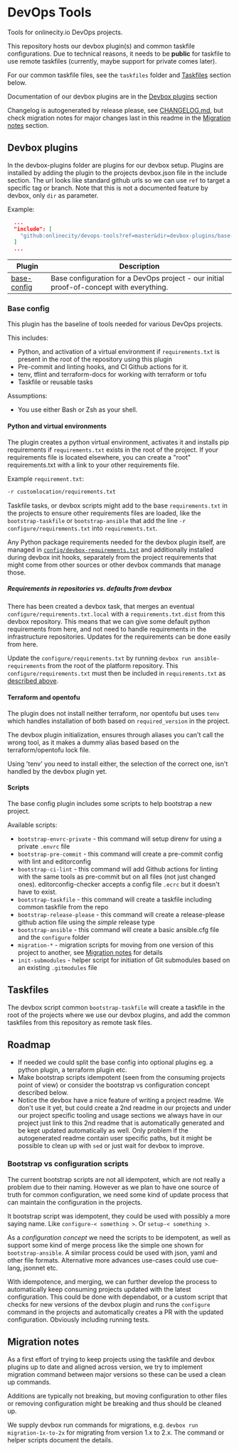 # DevOps Tools

Tools for onlinecity.io DevOps projects.

This repository hosts our devbox plugin(s) and common taskfile configurations. Due to technical reasons, it needs to be **public** for taskfile to use remote taskfiles (currently, maybe support for private comes later).

For our common taskfile files, see the `taskfiles` folder and [Taskfiles](#taskfiles) section below.

Documentation of our devbox plugins are in the [Devbox plugins](#devbox-plugins) section

Changelog is autogenerated by release please, see [CHANGELOG.md](CHANGELOG.md), but check migration notes for major changes last in this readme in the [Migration notes](#migration-notes) section.

## Devbox plugins

In the devbox-plugins folder are plugins for our devbox setup. Plugins are installed by adding the plugin to the projects devbox.json file in the include section. The url looks like standard github urls so we can use `ref` to target a specific tag or branch. Note that this is not a documented feature by devbox, only `dir` as parameter.

Example:

```json
  ...
  "include": [
    "github:onlinecity/devops-tools?ref=master&dir=devbox-plugins/base-config"
  ]
  ...
```

| Plugin | Description |
| --- | --- |
| [base-config](#base-config) | Base configuration for a DevOps project - our initial proof-of-concept with everything. |

### Base config

This plugin has the baseline of tools needed for various DevOps projects.

This includes:

* Python, and activation of a virtual environment if `requirements.txt` is present in the root of the repository using this plugin
* Pre-commit and linting hooks, and CI Github actions for it.
* tenv, tflint and terraform-docs for working with terraform or tofu
* Taskfile or reusable tasks

Assumptions:

* You use either Bash or Zsh as your shell.

#### Python and virtual environments

The plugin creates a python virtual environment, activates it and installs pip requirements if `requirements.txt` exists in the root of the project. If your requirements file is located elsewhere, you can create a "root" requirements.txt with a link to your other requirements file.

Example `requirement.txt`:

```requirements.txt
-r customlocation/requirements.txt
```

Taskfile tasks, or devbox scripts might add to the base `requirements.txt` in the projects to ensure other requirements files are loaded, like the `bootstrap-taskfile` or `bootstrap-ansible` that add the line `-r configure/requirements.txt` into `requirements.txt`.

Any Python package requirements needed for the devbox plugin itself, are managed in [`config/devbox-requirements.txt`](config/devbox-requirements.txt) and additionally installed during devbox init hooks, separately from the project requirements that might come from other sources or other devbox commands that manage those.

##### Requirements in repositories vs. defaults from devbox

There has been created a devbox task, that merges an eventual `configure/requirements.txt.local` with a `requirements.txt.dist` from this devbox repository. This means that we can give some default python requirements from here, and not need to handle requirements in the infrastructure repositories. Updates for the requirements can be done easily from here.

Update the `configure/requirements.txt` by running `devbox run ansible-requirements` from the root of the platform repository. This `configure/requirements.txt` must then be included in `requirements.txt` as [described above](#python-and-virtual-environments).

#### Terraform and opentofu

The plugin does not install neither terraform, nor opentofu but uses `tenv` which handles installation of both based on `required_version` in the project.

The devbox plugin initialization, ensures through aliases you can't call the wrong tool, as it makes a dummy alias based based on the terraform/opentofu lock file.

Using 'tenv' you need to install either, the selection of the correct one, isn't handled by the devbox plugin yet.

#### Scripts

The base config plugin includes some scripts to help bootstrap a new project.

Available scripts:

* `bootstrap-envrc-private` - this command will setup direnv for using a private `.envrc` file
* `bootstrap-pre-commit` - this command will create a pre-commit config with lint and editorconfig
* `bootstrap-ci-lint` - this command will add Github actions for linting with the same tools as pre-commit but on all files (not just changed ones). editorconfig-checker accepts a config file `.ecrc` but it doesn't have to exist.
* `bootstrap-taskfile` - this command will create a taskfile including common taskfile from the repo
* `bootstrap-release-please` - this command will create a release-please github action file using the _simple_ release type
* `bootstrap-ansible` - this command will create a basic ansible.cfg file and the `configure` folder
* `migration-*` - migration scripts for moving from one version of this project to another, see [Migration notes](#migration-notes) for details
* `init-submodules` - helper script for initiation of Git submodules based on an existing `.gitmodules` file

## Taskfiles

The devbox script common `bootstrap-taskfile` will create a taskfile in the root of the projects where we use our devbox plugins, and add the common taskfiles from this repository as remote task files.

## Roadmap

* If needed we could split the base config into optional plugins eg. a python plugin, a terraform plugin etc.
* Make bootstrap scripts idempotent (seen from the consuming projects point of view) or consider the bootstrap vs configuration concept described below.
* Notice the devbox have a nice feature of writing a project readme. We don't use it yet, but could create a 2nd readme in our projects and under our project specific tooling and usage sections we always have in our project just link to this 2nd readme that is automatically generated and be kept updated automatically as well. Only problem if the autogenerated readme contain user specific paths, but it might be possible to clean up with `sed` or just wait for devbox to improve.

### Bootstrap vs configuration scripts

The current bootstrap scripts are not all idempotent, which are not really a problem due to their naming. However as we plan to have one source of truth for common configuration, we need some kind of update process that can maintain the configuration in the projects.

It bootstrap script was idempotent, they could be used with possibly a more saying name. Like `configure-< something >`. Or `setup-< something >`.

As a _configuration concept_ we need the scripts to be idempotent, as well as support some kind of merge process like the simple one shown for `bootstrap-ansible`. A similar process could be used with json, yaml and other file formats. Alternative more advances use-cases could use cue-lang, jsonnet etc.

With idempotence, and merging, we can further develop the process to automatically keep consuming projects updated with the latest configuration. This could be done with dependabot, or a custom script that checks for new versions of the devbox plugin and runs the `configure` command in the projects and automatically creates a PR with the updated configuration. Obviously including running tests.

## Migration notes

As a first effort of trying to keep projects using the taskfile and devbox plugins up to date and aligned across version, we try to implement migration command between major versions so these can be used a clean up commands.

Additions are typically not breaking, but moving configuration to other files or removing configuration might be breaking and thus should be cleaned up.

We supply devbox run commands for migrations, e.g. `devbox run migration-1x-to-2x` for migrating from version 1.x to 2.x. The command or helper scripts document the details.
